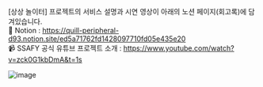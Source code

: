 [상상 놀이터] 프로젝트의 서비스 설명과 시연 영상이 아래의 노션 페이지(회고록)에 담겨있습니다. <br>
💌 Notion : https://quill-peripheral-d93.notion.site/ed5a71762fd1428097710fd05e435e20 <br>
📹 SSAFY 공식 유튜브 프로젝트 소개 : https://www.youtube.com/watch?v=zck0G1kbDmA&t=1s

![image](https://user-images.githubusercontent.com/86208370/212554528-1e441fef-63c7-4e0a-baf0-3a9371d37490.png)


